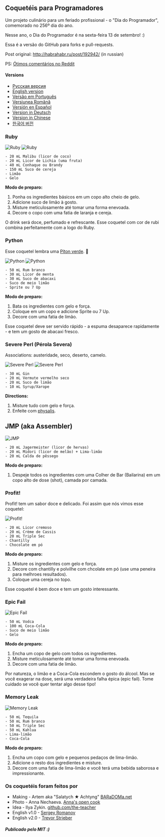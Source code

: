 ## Coquetéis para Programadores

Um projeto culinário para um feriado profissional - o "Dia do Programador", comemorado no 256º dia do ano.

Nesse ano, o Dia do Programador é na sexta-feira 13 de setembro! :)

Essa é a versão do GitHub para forks e pull-requests.

Post original: http://habrahabr.ru/post/192942/ (in russian)

PS: [Ótimos comentários no Reddit](http://www.reddit.com/r/programming/comments/1m6n2g/cocktails_for_programmers/)

#### Versions

* [Pусская версия](README.md)
* [English version](cocktails_for_programers.md)
* [Versão em Português](coqueteis_para_programadores.md)
* [Versiunea Română](cocktailuri_pentru_programatori.md)
* [Versión en Español](cócteles_para_programadores.md)
* [Version in Deutsch](cocktails_fuer_programmierer.md)
* [Version in Chinese](程序员鸡尾酒.md)
* [한국어 버전](프로그래머를_위한_칵테일.md)

### Ruby

<img src="http://habr.habrastorage.org/post_images/d9a/b87/91d/d9ab8791dff93a03020fc96faf408c48.jpg" alt="Ruby" title="Ruby" />

<img src="http://habr.habrastorage.org/post_images/c50/c74/b1b/c50c74b1bad7a7a785c5055eaeb6a0aa.jpg" alt="Ruby" title="Ruby" />

```
- 20 mL Malibu (licor de coco)
- 20 mL Licor de Lichia (uma fruta)
- 40 mL Conhaque ou Brandy
- 150 mL Suco de cereja
- Limão
- Gelo
```

**Modo de preparo:**

1.  Ponha os ingredientes básicos em um copo alto cheio de gelo.
2.  Adicione suco de limão à gosto.
3.  Misture meticulosamente até tomar uma forma enevoada.
4.  Decore o copo com uma fatia de laranja e cereja.

O drink será doce, perfumado e refrescante. Esse coquetel com cor de rubi combina perfeitamente com a logo do Ruby.

### Python

Esse coquetel lembra uma [Píton verde](https://www.google.ru/search?q=green+python&ie=UTF-8&tbm=isch&source=og). :snake:

<img src="http://habr.habrastorage.org/post_images/a81/043/540/a81043540b546fe94fd3f8228c1be439.jpg" alt="Python" title="Python" />

<img src="http://habr.habrastorage.org/post_images/8b2/170/619/8b21706197f93ffde4f8f1d7cb9c444b.jpg" alt="Python" title="Python" />

```
- 50 mL Rum branco
- 30 mL Licor de menta
- 30 mL Suco de abacaxi
- Suco de meio limão
- Sprite ou 7 Up
```

**Modo de preparo:**

1.  Bata os ingredientes com gelo e força.
2.  Coloque em um copo e adicione Sprite ou 7 Up.
3.  Decore com uma fatia de limão.

Esse coquetel deve ser servido rápido - a espuma desaparece rapidamente - e tem um gosto de abacaxi fresco.

### Severe Perl (Pérola Severa)

Associations: austeridade, seco, deserto, camelo.

<img src="http://habr.habrastorage.org/post_images/122/4c2/773/1224c27737964d566311aae4fae37829.jpg" alt="Severe Perl" title="Severe Perl" />

<img src="http://habr.habrastorage.org/post_images/335/a14/7a8/335a147a8eff811aa6cf6470c84181bd.jpg" alt="Severe Perl" title="Severe Perl" />

```
- 30 mL Gin
- 20 mL Vermute vermelho seco
- 20 mL Suco de limão
- 10 mL Syrup/Xarope
```

**Directions:**

1.  Misture tudo com gelo e força.
2.  Enfeite com [physalis](http://en.wikipedia.org/wiki/Physalis).

## JMP (aka Assembler)

<img src="http://habr.habrastorage.org/post_images/e40/2f5/004/e402f5004acdd7ad9f7d834fed1dc6f1.jpg" alt="JMP" title="JMP" />

```
- 20 mL Jagermeister (licor de hervas)
- 20 mL Midori (licor de melão) + Lima-limão
- 20 mL Calda de pêssego
```

**Modo de preparo:**

1.  Despeje todos os ingredientes com uma Colher de Bar (Bailarina) em um copo alto de dose (shot), camada por camada.

### Profit!

Profit! tem um sabor doce e delicado. Foi assim que nós vimos esse coquetel:

<img src="http://habr.habrastorage.org/post_images/962/c3f/122/962c3f12264c8baf7c00d7f5c2322905.jpg" alt="Profit!" title="Profit!"/>

```
- 20 mL Licor cremoso
- 20 mL Crème de Cassis
- 20 mL Triple Sec
- Chantilly
- Chocolate em pó
```

**Modo de preparo:**

1.  Misture os ingredientes com gelo e força.
2.  Decore com chantilly e polvilhe com chcolate em pó (use uma peneira para melhroes resultados).
3.  Coloque uma cereja no topo.

Esse coquetel é bem doce e tem um gosto interessante.

### Epic Fail

<img src="http://habr.habrastorage.org/post_images/56f/3dc/235/56f3dc2353b0f845a3e8c29512f68dd7.jpg" alt="Epic Fail" title="Epic Fail" />

```
- 50 mL Vodca
- 100 mL Coca-Cola
- Suco de meio limão
- Gelo
```

**Modo de preparo:**

1.  Encha um copo de gelo com todos os ingredientes.
2.  Misture meticulosamente até tomar uma forma enevoada.
3.  Decore com uma fatia de limão.

Por natureza, o limão e a Coca-Cola escondem o gosto do álcool. Mas se você exagerar na dose, será uma verdadeira falha épica (epic fail). Tome cuidado se você quer tentar algo desse tipo!

### Memory Leak

<img src="http://habr.habrastorage.org/post_images/6e8/159/0bf/6e81590bfa8295c4129415063b9ffde7.jpg" alt="Memory Leak" title="Memory Leak" />

```
- 50 mL Tequila
- 50 mL Rum branco
- 50 mL Triple Sec
- 50 mL Kahlua
- Lima-limão
- Coca-Cola
```

**Modo de preparo:**

1.  Encha um copo com gelo e pequenos pedaços de lima-limão.
2.  Adicione o resto dos ingredientes e misture.
3.  Decore com uma fatia de lima-limão e você terá uma bebida saborosa e impressionante.

### Os coquetéis foram feitos por

* Making - Artem aka "Salatych ★ Achtyng" [BARaDOMa.net](http://vk.com/baradomanet)
* Photo - Anna Nechaeva. [Anna's open cook](http://open-cook.ru)
* Idea - Ilya Zykin. [github.com/the-teacher](https://github.com/the-teacher)
* English v1.0 - [Sergey Romanov](https://github.com/srg-rmnv)
* English v2.0 - [Trevor Strieber](https://github.com/TrevorS)

##### Publicado pelo MIT :)





